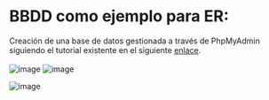 # BBDD como ejemplo para ER:

Creación de una base de datos gestionada a través de PhpMyAdmin siguiendo el tutorial existente en el siguiente [enlace](https://towardsdatascience.com/coding-and-implementing-a-relational-database-using-mysql-d9bc69be90f5).
<br>
<br>
![image](https://user-images.githubusercontent.com/91055754/159241586-fec1ef1f-db77-4701-bb20-b31381829fc9.png)
![image](https://user-images.githubusercontent.com/91055754/159240880-aea97da9-795b-440b-88ad-a10d11f850ac.png)


![image](https://user-images.githubusercontent.com/91055754/159240968-1b586918-bb1e-46fb-8dcb-9a758a04793d.png)


